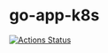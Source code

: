 # go-app-k8s

[![Actions Status](https://github.com/qwertmax/go-app-k8s/workflows/Docker-Image-CI/badge.svg)](https://github.com/qwertmax/go-app-k8s/actions)